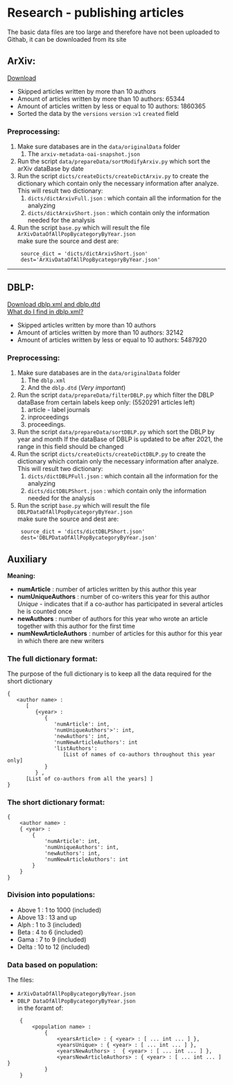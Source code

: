 # Research - publishing articles
The basic data files are too large and therefore have not been uploaded to Githab, it can be downloaded from its site

## ArXiv:
[Download](https://www.kaggle.com/Cornell-University/arxiv)
* Skipped articles written by more than 10 authors<br>
* Amount of articles written by more than 10 authors: 65344
* Amount of articles written by less or equal to 10 authors: 1860365
* Sorted the data by the `versions` `version` :`v1` `created` field


### Preprocessing:
1. Make sure databases are in the `data/originalData` folder
    1. The `arxiv-metadata-oai-snapshot.json`
2. Run the script `data/prepareData/sortModifyArxiv.py` which sort the arXiv dataBase by date
3. Run the script `dicts/createDicts/createDictArxiv.py` to create the dictionary which contain only the necessary information after analyze.
<br> This will result two dictionary:
   1. `dicts/dictArxivFull.json` : which contain all the information for the analyzing
   2. `dicts/dictArxivShort.json` : which contain only the information needed for the analysis
4. Run the script `base.py` which will result the file `ArXivDataOfAllPopBycategoryByYear.json`
   <br>make sure the source and dest are: 
   ```
    source_dict = 'dicts/dictArxivShort.json'
    dest='ArXivDataOfAllPopBycategoryByYear.json'
   ```
----------------------------
## DBLP:
[Download dblp.xml and dblp.dtd](https://dblp.org/xml/)
<br>[What do I find in dblp.xml?](https://dblp.org/faq/16154937.html)
* Skipped articles written by more than 10 authors<br>
* Amount of articles written by more than 10 authors: 32142
* Amount of articles written by less or equal to 10 authors: 5487920

### Preprocessing:
1. Make sure databases are in the `data/originalData` folder
    1. The `dblp.xml`
    2. And the `dblp.dtd` (*Very important*)
2. Run the script `data/prepareData/filterDBLP.py` which filter the DBLP dataBase from certain labels
   keep only:  (5520291 articles left)
   1. article - label journals
   2. inproceedings 
   3. proceedings.
3. Run the script `data/prepareData/sortDBLP.py` which sort the DBLP by year and month
   If the dataBase of DBLP is updated to be after 2021, the range in this field should be changed
4. Run the script `dicts/createDicts/createDictDBLP.py` to create the dictionary which contain only the necessary information after analyze.
<br> This will result two dictionary:
   1. `dicts/dictDBLPFull.json` : which contain all the information for the analyzing
   2. `dicts/dictDBLPShort.json` : which contain only the information needed for the analysis
5. Run the script `base.py` which will result the file `DBLPDataOfAllPopBycategoryByYear.json`
   <br>make sure the source and dest are: 
   ```
    source_dict = 'dicts/dictDBLPShort.json'
    dest='DBLPDataOfAllPopBycategoryByYear.json'
   ```

## Auxiliary
**Meaning:**
* **numArticle** : number of articles written by this author this year
* **numUniqueAuthors** : number of co-writers this year for this author
    <br>*Unique* - indicates that if a co-author has participated in several articles he is counted once
* **newAuthors** : number of authors for this year who wrote an article together with this author for the first time
* **numNewArticleAuthors** : number of articles for this author for this year in which there are new writers

### The full dictionary format:
The purpose of the full dictionary is to keep all the data required for the short dictionary
```
{ 
   <author name> :
      [
         {<year> : 
            {
               'numArticle': int, 
               'numUniqueAuthors'>': int,
               'newAuthors': int,
               'numNewArticleAuthors': int
               'listAuthors': 
                  [List of names of co-authors throughout this year only] 
            }
         } ,
      [List of co-authors from all the years] ]
}
```
### The short dictionary format:
```
{
    <author name> :
    { <year> :
        {
            'numArticle': int,
            'numUniqueAuthors': int,
            'newAuthors': int,
            'numNewArticleAuthors': int
        }
    }
}
```


### Division into populations:
* Above 1 : 1 to 1000 (included)
* Above 13 : 13 and up
* Alph : 1 to 3 (included)
* Beta : 4 to 6 (included)
* Gama : 7 to 9 (included)
* Delta : 10 to 12 (included)

### Data based on population:
The files:<br>
* `ArXivDataOfAllPopBycategoryByYear.json`  
* `DBLP DataOfAllPopBycategoryByYear.json` 
<br>in the foramt of:
```
    {
        <population name> :
            {
                <yearsArticle> : { <year> : [ ... int ... ] },
                <yearsUnique> : { <year> : [ ... int ... ] },
                <yearsNewAuthors> :  { <year> : [ ... int ... ] },
                <yearsNewArticleAuthors> : { <year> : [ ... int ... ] }
            }
    }
```



